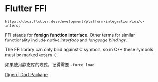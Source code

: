 # Flutter FFI

`https://docs.flutter.dev/development/platform-integration/ios/c-interop`

FFI stands for **foreign function interface**. Other terms for similar functionality include _native interface_ and _language bindings_.

The FFI library can only bind against C symbols, so in C++ these symbols must be marked `extern C`.

如果使用静态库的方式，记得需要 `-force_load`

[ffigen | Dart Package](https://pub.dev/packages/ffigen)
